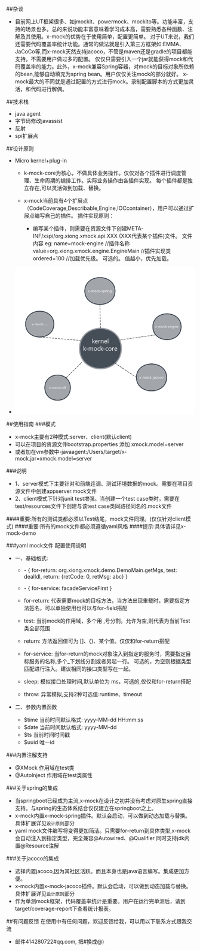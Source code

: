 ##杂谈
* 目前网上UT框架很多、如jmockit、powermock、mockito等。功能丰富，支持的场景也多。总的来说功能丰富意味着学习成本高，需要熟悉各种函数、注解及其使用。x-mock的优势在于使用简单，配置更简单。
对于UT来说，我们还需要代码覆盖率统计功能。通常的做法就是引入第三方框架如:EMMA、JaCoCo等,而x-mock天然支持jacoco，不管是maven还是gradle的项目都能支持。不需要用户做过多的配置。
仅仅只需要引入一个jar就能获得mock和代码覆盖率的能力。此外，x-mock兼容Spring容器，对mock的目标对象所依赖的bean,能够自动填充为spring bean。用户仅仅关注mock的部分就好。
x-mock最大的不同就是通过配置的方式进行mock。录制配置脚本的方式更加灵活，和代码进行解偶。

##技术栈
* java agent
* 字节码修改javassist
* 反射
* spi扩展点

##设计原则
* Micro kernel+plug-in
    *   k-mock-core为核心，不做具体业务操作。仅仅对各个插件进行调度管理、生命周期的编排工作。实际业务操作由各插件实现。
        每个插件都是独立存在,可以灵活做到加载、替换。

    *  x-mock当前具有4个扩展点（CodeCoverage,Describable,Engine,IOCcontainer），用户可以通过扩展点编写自己的插件。
       插件实现原则：
       *  编写某个插件，则需要在资源文件下创建META-INF/xspi/org.xiong.xmock.api.XXX (XXX代表某个插件)文件。
          文件内容 eg:
              name=mock-engine   //插件名称
              value=org.xiong.xmock.engine.EngineMain   //插件实现类
              ordered=100  //加载优先级。 可选的。 值越小，优先加载。
              
* ![xmock](x-mock.png)


##使用指南
###模式
* x-mock主要有2种模式:server、client(默认client)
* 可以在项目的资源文件bootstrap.properties 添加 xmock.model=server
* 或者加在vm参数中-javaagent:/Users/target/x-mock.jar=xmock.model=server

###说明
* 1、server模式下主要针对和前端连调、测试环境数据的mock。需要在项目资源文件中创建appserver.mock文件
* 2、client模式下针对junit test增强。当创建一个test case类时，需要在test/resources文件下创建与该test case类同路径同名的.mock文件

####重要:所有的测试类都必须以Test结尾，mock文件同理。(仅仅针对client模式)
####重要:所有的mock文件都必须遵循yaml风格
####提示:具体请详见x-mock-demo

###yaml mock文件 配置使用说明
* 一、基础格式:
   * \- { for-return: org.xiong.xmock.demo.DemoMain.getMgs,  test: dealIdl, return: {retCode: 0, retMsg: abc} } 
     
   * \- { for-service: facadeServiceFirst  }
   *  for-return: 代表需要mock的目标方法，当方法出现重载时，需要指定方法签名，可以单独使用也可以与for-field搭配
   *  test: 当前mock的作用域，多个用 ,号分割。允许为空,则代表为当前Test类全部范围
   *  return: 方法返回值可为 []、{}、某个值。仅仅和for-return搭配
   *  for-service: 当for-return的mock对象注入到指定的服务时，需要指定目标服务的名称,多个_下划线分割或者另起一行。
     可选的，为空则根据类型匹配进行注入。建议相同的接口类型写在一起。
   *  sleep: 模拟接口处理时间,默认单位为 ms，可选的,仅仅和for-return搭配
   *  throw: 异常模拟,支持2种可选值:runtime、timeout
 
* 二、参数内置函数
   *  $time 当前时间默认格式: yyyy-MM-dd HH:mm:ss
   *  $date 当前时间默认格式: yyyy-MM-dd
   *  $ts 当前时间时间戳
   *  $uuid 唯一id
   
###内置注解支持
* @XMock 作用域在test类
* @AutoInject 作用域在test类属性


###关于spring的集成
* 当springboot已经成为主流,x-mock在设计之初并没有考虑对原生spring直接支持。与spring的生态体系结合仅仅建立在springboot之上。
* x-mock内置x-mock-spring插件。默认会启动，可以做到动态加载与替换。具体扩展详见`设计原则`部分
* yaml mock文件编写将变得更加简洁。只需要for-return到具体类型,x-mock会自动注入到指定类型，完全兼容@Autowired、@Qualifier
同时支持jdk内置@Resource注解

###关于jacoco的集成
* 选择内置jacoco,因为其社区活跃。而且本身也是java语言编写。集成更加方便。
* x-mock内置x-mock-jacoco插件。默认会启动，可以做到动态加载与替换。具体扩展详见`设计原则`部分
* 作为单测mock框架，代码覆盖率统计是重要。用户在运行完单测后，请到target/coverage-report下查看统计报表。


##有问题反馈
在使用中有任何问题，欢迎反馈给我，可以用以下联系方式跟我交流

* 邮件414280722#qq.com, 把#换成@)